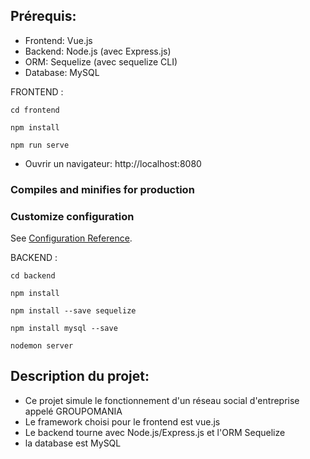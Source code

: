 ## Prérequis:
- Frontend: Vue.js
- Backend: Node.js (avec Express.js)
- ORM: Sequelize (avec sequelize CLI)
- Database: MySQL


FRONTEND :

```
cd frontend
```

```
npm install
```

```
npm run serve
```

- Ouvrir un navigateur: http://localhost:8080
### Compiles and minifies for production

### Customize configuration
See [Configuration Reference](https://cli.vuejs.org/config/).


BACKEND :

```
cd backend
```

```
npm install
```

```
npm install --save sequelize 
```

```
npm install mysql --save
```

```
nodemon server
```



## Description du projet:

- Ce projet simule le fonctionnement d'un réseau social d'entreprise appelé GROUPOMANIA
- Le framework choisi pour le frontend est vue.js
- Le backend tourne avec Node.js/Express.js et l'ORM Sequelize
- la database est MySQL
